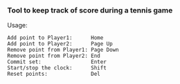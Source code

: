### Tool to keep track of score during a tennis game

Usage:

```
Add point to Player1:      Home
Add point to Player2:      Page Up
Remove point from Player1: Page Down
Remove point from Player2: End
Commit set:                Enter
Start/stop the clock:      Shift
Reset points:              Del
```

